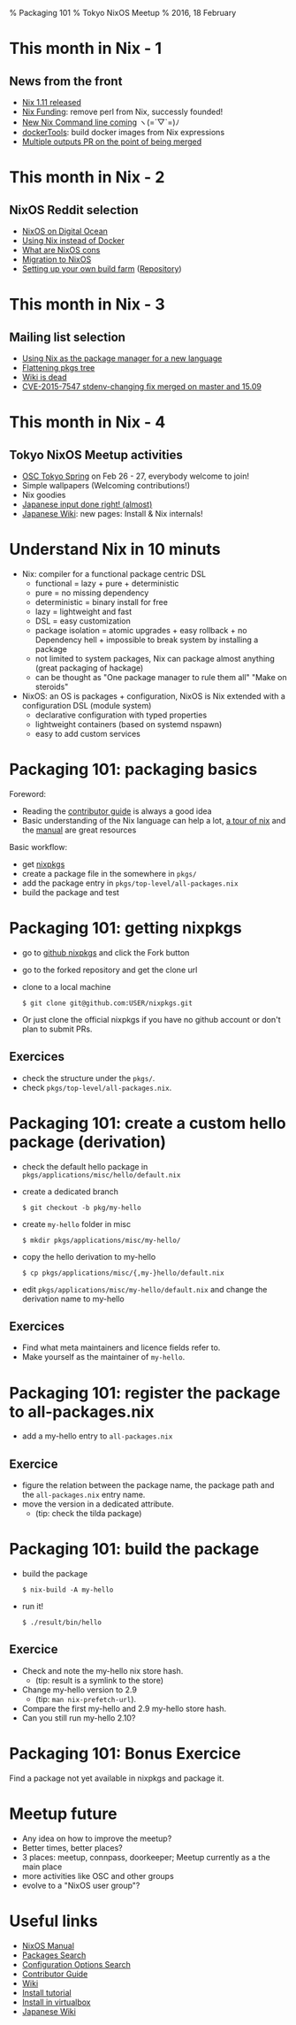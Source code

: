 % Packaging 101
% Tokyo NixOS Meetup
% 2016, 18 February

# This month in Nix - 1

## News from the front

* [Nix 1.11 released](http://nixos.org/nix/manual/#ssec-relnotes-1.11)
* [Nix Funding](https://github.com/NixOS/nix/issues/341): remove perl from Nix, successly founded!
* [New Nix Command line coming](https://github.com/NixOS/nix/issues/779) ヽ(=´▽`=)ﾉ
* [dockerTools](http://hydra.nixos.org/build/31821726/download/1/nixpkgs/manual.html#ex-dockerTools-buildImage): build docker images from Nix expressions
* [Multiple outputs PR on the point of being merged](https://github.com/NixOS/nixpkgs/pull/7701)

# This month in Nix - 2

## NixOS Reddit selection

- [NixOS on Digital Ocean](http://blog.tinco.nl/2016/02/05/nixos-on-digital-ocean.html)
- [Using Nix instead of Docker](http://www.mpscholten.de/docker/2016/01/27/you-are-most-likely-misusing-docker.html)
- [What are NixOS cons](https://www.reddit.com/r/NixOS/comments/441ymh/nixos_users_tell_me_what_are_the_cons/)
- [Migration to NixOS](https://www.reddit.com/r/NixOS/comments/45jptz/migration_to_nixos/)
- [Setting up your own build farm](https://www.youtube.com/watch?v=RXV0Y5Bn-QQ) ([Repository](https://github.com/peti/hydra-tutorial))


# This month in Nix - 3

## Mailing list selection

- [Using Nix as the package manager for a new language](http://lists.science.uu.nl/pipermail/nix-dev/2016-February/019450.html)
- [Flattening pkgs tree](http://lists.science.uu.nl/pipermail/nix-dev/2016-January/019120.html)
- [Wiki is dead](http://lists.science.uu.nl/pipermail/nix-dev/2016-February/019459.html)
- [CVE-2015-7547 stdenv-changing fix merged on master and 15.09](http://lists.science.uu.nl/pipermail/nix-dev/2016-February/019557.html)


# This month in Nix - 4

## Tokyo NixOS Meetup activities

* [OSC Tokyo Spring](http://www.ospn.jp/osc2016-spring/) on Feb 26 - 27, everybody welcome to join!
* Simple wallpapers (Welcoming contributions!)
* Nix goodies
* [Japanese input done right! (almost)](https://github.com/NixOS/nixpkgs/pull/11254)
* [Japanese Wiki](https://github.com/Tokyo-NixOS/Tokyo-NixOS-Meetup-Wiki/wiki): new pages: Install & Nix internals!


# Understand Nix in 10 minuts

- Nix: compiler for a functional package centric DSL
    - functional = lazy + pure + deterministic
    - pure = no missing dependency
    - deterministic = binary install for free
    - lazy = lightweight and fast
    - DSL = easy customization 
    - package isolation = atomic upgrades + easy rollback + no Dependency hell + impossible to break system by installing a package
    - not limited to system packages, Nix can package almost anything (great packaging of hackage)
    - can be thought as "One package manager to rule them all" "Make on steroids"
- NixOS: an OS is packages + configuration, NixOS is Nix extended with a configuration DSL (module system)
    - declarative configuration with typed properties
    - lightweight containers (based on systemd nspawn)
    - easy to add custom services


# Packaging 101: packaging basics

Foreword:

- Reading the [contributor guide](http://nixos.org/nixpkgs/manual/) is always a good idea
- Basic understanding of the Nix language can help a lot, [a tour of nix](https://nixcloud.io/tour/?id=1) and the [manual](http://nixos.org/nix/manual/#chap-writing-nix-expressions) are great resources

Basic workflow:

- get [nixpkgs](https://github.com/NixOS/nixpkgs)
- create a package file in the somewhere in `pkgs/`
- add the package entry in `pkgs/top-level/all-packages.nix`
- build the package and test


# Packaging 101: getting nixpkgs

- go to [github nixpkgs](https://github.com/NixOS/nixpkgs) and click the Fork button
- go to the forked repository and get the clone url
- clone to a local machine

    ~~~~
    $ git clone git@github.com:USER/nixpkgs.git
    ~~~~

- Or just clone the official nixpkgs if you have no github account or don't plan to submit PRs.

## Exercices

- check the structure under the `pkgs/`.
- check `pkgs/top-level/all-packages.nix`.


# Packaging 101: create a custom hello package (derivation)

- check the default hello package in `pkgs/applications/misc/hello/default.nix`
- create a dedicated branch

    ~~~~
    $ git checkout -b pkg/my-hello
    ~~~~

- create `my-hello` folder in misc

    ~~~~
    $ mkdir pkgs/applications/misc/my-hello/
    ~~~~

- copy the hello derivation to my-hello

    ~~~~
    $ cp pkgs/applications/misc/{,my-}hello/default.nix
    ~~~~

- edit `pkgs/applications/misc/my-hello/default.nix` and change the derivation name to my-hello

## Exercices

- Find what meta maintainers and licence fields refer to.
- Make yourself as the maintainer of `my-hello`.


# Packaging 101: register the package to all-packages.nix

- add a my-hello entry to `all-packages.nix`

## Exercice

- figure the relation between the package name, the package path and the `all-packages.nix` entry name.
- move the version in a dedicated attribute. 
    - (tip: check the tilda package)


# Packaging 101: build the package 

- build the package

    ~~~~
    $ nix-build -A my-hello
    ~~~~

- run it!

    ~~~~
    $ ./result/bin/hello
    ~~~~

## Exercice

- Check and note the my-hello nix store hash. 
    - (tip: result is a symlink to the store)
- Change my-hello version to 2.9
    - (tip: `man nix-prefetch-url`).
- Compare the first my-hello and 2.9 my-hello store hash.
- Can you still run my-hello 2.10?


# Packaging 101: Bonus Exercice

Find a package not yet available in nixpkgs and package it.


# Meetup future

- Any idea on how to improve the meetup?
- Better times, better places?
- 3 places: meetup, connpass, doorkeeper; Meetup currently as a the main place
- more activities like OSC and other groups
- evolve to a "NixOS user group"?



# Useful links

* [NixOS Manual](http://nixos.org/nixos/manual/)
* [Packages Search](http://nixos.org/nixos/packages.html)
* [Configuration Options Search](http://nixos.org/nixos/packages.html)
* [Contributor Guide](http://nixos.org/nixpkgs/manual/)
* [Wiki](https://nixos.org/wiki/Main_Page)
* [Install tutorial](http://nixos.org/nixos/manual/sec-installation.html)
* [Install in virtualbox](https://nixos.org/wiki/Installing_NixOS_in_a_VirtualBox_guest)
* [Japanese Wiki](https://github.com/Tokyo-NixOS/Tokyo-NixOS-Meetup-Wiki/wiki)
